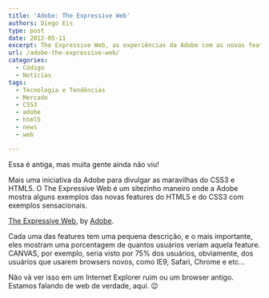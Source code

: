 ```yaml
---
title: 'Adobe: The Expressive Web'
authors: Diego Eis
type: post
date: 2012-05-11
excerpt: The Expressive Web, as experiências da Adobe com as novas features do HTML5 e CSS3.
url: /adobe-the-expressive-web/
categories:
  - Código
  - Notícias
tags:
  - Tecnologia e Tendências
  - Mercado
  - CSS3
  - adobe
  - html5
  - news
  - web

---
```

Essa é antiga, mas muita gente ainda não viu! 

Mais uma iniciativa da Adobe para divulgar as maravilhas do CSS3 e HTML5. O The Expressive Web é um sitezinho maneiro onde a Adobe mostra alguns exemplos das novas features do HTML5 e do CSS3 com exemplos sensacionais. 

[The Expressive Web][1], by [Adobe][2].

Cada uma das features tem uma pequena descrição, e o mais importante, eles mostram uma porcentagem de quantos usuários veriam aquela feature. CANVAS, por exemplo, seria visto por 75% dos usuários, obviamente, dos usuários que usarem browsers novos, como IE9, Safari, Chrome e etc&#8230; 

Não vá ver isso em um Internet Explorer ruim ou um browser antigo. Estamos falando de web de verdade, aqui. 😉

 [1]: https://bit.ly/IYBclM
 [2]: https://adobe.com/